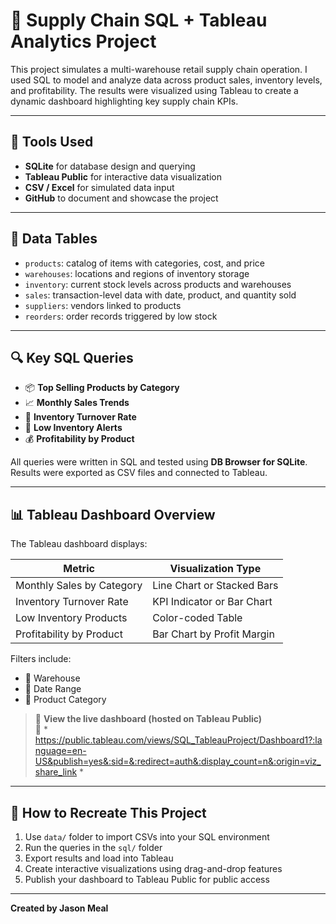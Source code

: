 # 🧠 Supply Chain SQL + Tableau Analytics Project

This project simulates a multi-warehouse retail supply chain operation. I used SQL to model and analyze data across product sales, inventory levels, and profitability. The results were visualized using Tableau to create a dynamic dashboard highlighting key supply chain KPIs.

---

## 🔧 Tools Used

- **SQLite** for database design and querying
- **Tableau Public** for interactive data visualization
- **CSV / Excel** for simulated data input
- **GitHub** to document and showcase the project

---

## 📂 Data Tables

- `products`: catalog of items with categories, cost, and price
- `warehouses`: locations and regions of inventory storage
- `inventory`: current stock levels across products and warehouses
- `sales`: transaction-level data with date, product, and quantity sold
- `suppliers`: vendors linked to products
- `reorders`: order records triggered by low stock

---

## 🔍 Key SQL Queries

- 📦 **Top Selling Products by Category**
- 📈 **Monthly Sales Trends**
- 🔄 **Inventory Turnover Rate**
- 🚨 **Low Inventory Alerts**
- 💰 **Profitability by Product**

All queries were written in SQL and tested using **DB Browser for SQLite**. Results were exported as CSV files and connected to Tableau.

---

## 📊 Tableau Dashboard Overview

The Tableau dashboard displays:

| Metric                      | Visualization Type         |
|----------------------------|----------------------------|
| Monthly Sales by Category  | Line Chart or Stacked Bars |
| Inventory Turnover Rate    | KPI Indicator or Bar Chart |
| Low Inventory Products     | Color-coded Table          |
| Profitability by Product   | Bar Chart by Profit Margin |

Filters include:  
- 🏢 Warehouse  
- 📅 Date Range  
- 🎯 Product Category  

> 📍 **View the live dashboard (hosted on Tableau Public)**  
> 🔗 * https://public.tableau.com/views/SQL_TableauProject/Dashboard1?:language=en-US&publish=yes&:sid=&:redirect=auth&:display_count=n&:origin=viz_share_link *

---

## 🚀 How to Recreate This Project

1. Use `data/` folder to import CSVs into your SQL environment
2. Run the queries in the `sql/` folder
3. Export results and load into Tableau
4. Create interactive visualizations using drag-and-drop features
5. Publish your dashboard to Tableau Public for public access

---

**Created by Jason Meal**
